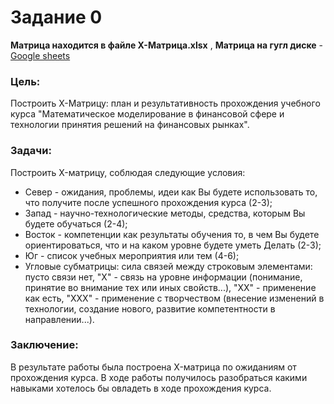 # Задание 0 
**Матрица находится в файле X-Матрица.xlsx** ,
**Матрица на гугл диске** - [Google sheets](https://docs.google.com/spreadsheets/d/1ZGQmSy1kTl4EOLnHBcyetVEw9B5OUvyL/edit?usp=sharing&ouid=115741536613049067555&rtpof=true&sd=true)
### Цель: 

Построить Х-Матрицу: план и результативность прохождения учебного курса
"Математическое моделирование в финансовой сфере и технологии принятия
решений на финансовых рынках".

### Задачи: 
Построить X-матрицу, соблюдая следующие условия: 
* Север - ожидания, проблемы, идеи как Вы будете использовать то, что получите после успешного прохождения курса (2-3);
* Запад - научно-технологические методы, средства, которым Вы будете обучаться (2-4);
* Восток - компетенции как результаты обучения то, в чем Вы будете ориентироваться, что и на каком уровне будете уметь Делать (2-3);
* Юг - список учебных мероприятия или тем (4-6);
* Угловые субматрицы: сила связей между строковым элементами: пусто связи нет, "Х" - связь на уровне информации (понимание, принятие во внимание тех или иных свойств...), "ХХ" - применение как есть, "ХХХ" - применение с творчеством (внесение изменений в технологии, создание нового, развитие компетентности в направлении...). 

### Заключение:
В результате работы была построена X-матрица по ожиданиям от прохождения курса. В ходе работы получилось разобраться какими навыками хотелось бы овладеть в ходе прохождения курса.
